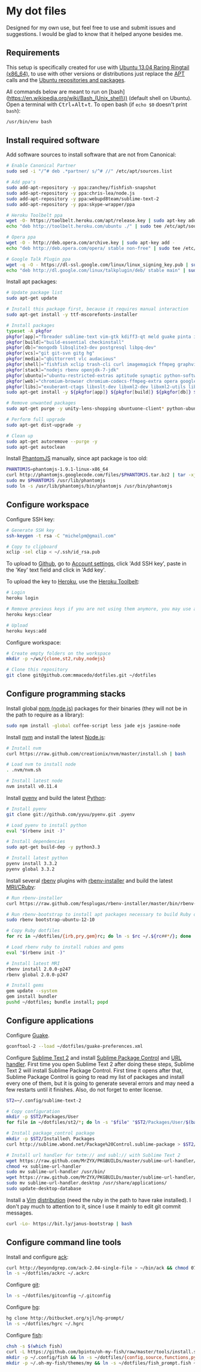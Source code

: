 # <a id="my-dot-files"></a>My dot files #

Designed for my own use, but feel free to use and submit issues and suggestions. I would be glad to know that it helped anyone besides me.


## <a id="os"></a>Requirements

This setup is specifically created for use with [Ubuntu 13.04 Raring Ringtail (x86_64)](http://releases.ubuntu.com/raring/), to use with other versions or distributions just replace the [APT](https://en.wikipedia.org/wiki/Advanced_Packaging_Tool) calls and the [Ubuntu repositories and packages](https://help.ubuntu.com/community/Repositories/Ubuntu).

All commands below are meant to run on [bash](https://en.wikipedia.org/wiki/Bash_(Unix_shell\)) (default shell on Ubuntu). Open a terminal with <kbd>Ctrl</kbd>+<kbd>Alt</kbd>+<kbd>t</kbd>. To open bash (if `echo $0` doesn't print `bash`):

```bash
/usr/bin/env bash
```


## <a id="install-software"></a>Install required software

<a id="ppa"></a>Add software sources to install software that are not from Canonical:

```bash
# Enable Canonical Partner
sudo sed -i "/^# deb .*partner/ s/^# //" /etc/apt/sources.list

# Add ppa's
sudo add-apt-repository -y ppa:zanchey/fishfish-snapshot
sudo add-apt-repository -y ppa:chris-lea/node.js
sudo add-apt-repository -y ppa:webupd8team/sublime-text-2
sudo add-apt-repository -y ppa:skype-wrapper/ppa

# Heroku Toolbelt ppa
wget -O- https://toolbelt.heroku.com/apt/release.key | sudo apt-key add -
echo "deb http://toolbelt.heroku.com/ubuntu ./" | sudo tee /etc/apt/sources.list.d/heroku.list

# Opera ppa
wget -O - http://deb.opera.com/archive.key | sudo apt-key add -
echo "deb http://deb.opera.com/opera/ stable non-free" | sudo tee /etc/apt/sources.list.d/opera.list

# Google Talk Plugin ppa
wget -q -O - https://dl-ssl.google.com/linux/linux_signing_key.pub | sudo apt-key add -
echo "deb http://dl.google.com/linux/talkplugin/deb/ stable main" | sudo tee /etc/apt/sources.list.d/google.list
```

<a id="apt"></a>Install apt packages:

```bash
# Update package list
sudo apt-get update

# Install this package first, because it requires manual interaction
sudo apt-get install -y ttf-mscorefonts-installer

# Install packages
typeset -A pkgfor
pkgfor[app]="fbreader sublime-text vim-gtk kdiff3-qt meld guake pinta inkscape shutter"
pkgfor[build]="build-essential checkinstall"
pkgfor[db]="mongodb libsqlite3-dev postgresql libpq-dev"
pkgfor[vcs]="git git-svn gitg hg"
pkgfor[media]="qbittorrent vlc audacious"
pkgfor[shell]="fishfish xclip trash-cli curl imagemagick ffmpeg graphviz heroku-toolbelt"
pkgfor[stack]="nodejs rbenv openjdk-7-jdk"
pkgfor[ubuntu]="ubuntu-restricted-extras aptitude synaptic python-software-properties p7zip-full p7zip-rar"
pkgfor[web]="chromium-browser chromium-codecs-ffmpeg-extra opera google-talkplugin skype skype-wrapper"
pkgfor[libs]="exuberant-ctags libxslt-dev libxml2-dev libxml2-utils libqt4-dev libreadline-dev libfreetype6-dev"
sudo apt-get install -y ${pkgfor[app]} ${pkgfor[build]} ${pkgfor[db]} ${pkgfor[vcs]} ${pkgfor[media]} ${pkgfor[shell]} ${pkgfor[stack]} ${pkgfor[ubuntu]} ${pkgfor[web]} ${pkgfor[libs]}

# Remove unwanted packages
sudo apt-get purge -y unity-lens-shopping ubuntuone-client* python-ubuntuone-* totem deja-dup rhythmbox transmission* thunderbird

# Perform full upgrade
sudo apt-get dist-upgrade -y

# Clean up
sudo apt-get autoremove --purge -y
sudo apt-get autoclean
```

<a id="phantomjs"></a>Install [PhantomJS](http://phantomjs.org/) manually, since apt package is too old:

```bash
PHANTOMJS=phantomjs-1.9.1-linux-x86_64
curl http://phantomjs.googlecode.com/files/$PHANTOMJS.tar.bz2 | tar -xj
sudo mv $PHANTOMJS /usr/lib/phantomjs
sudo ln -s /usr/lib/phantomjs/bin/phantomjs /usr/bin/phantomjs
```


## <a id="configure-development-environment"></a>Configure workspace

<a id="ssh"></a>Configure SSH key:

```bash
# Generate SSH key
ssh-keygen -t rsa -C "michelpm@gmail.com"

# Copy to clipboard
xclip -sel clip < ~/.ssh/id_rsa.pub
```

<a id="ssh-github"></a>To upload to [Github](https://github.com/), go to [Account settings](https://github.com/settings/ssh), click 'Add SSH key', paste in the 'Key' text field and click in 'Add key'.

<a id="ssh-heroku"></a>To upload the key to [Heroku](http://www.heroku.com/), use the [Heroku Toolbelt](https://toolbelt.herokuapp.com/):

```bash
# Login
heroku login

# Remove previous keys if you are not using them anymore, you may use also `keys:remove`
heroku keys:clear

# Upload
heroku keys:add
```

<a id="configure-workspace"></a>Configure workspace:

```bash
# Create empty folders on the workspace
mkdir -p ~/ws/{clone,st2,ruby,nodejs}

# Clone this repository
git clone git@github.com:mmacedo/dotfiles.git ~/dotfiles
```


## <a id="configure-programming-stacks"></a>Configure programming stacks

<a id="npm"></a><a id="nodejs"></a>Install global [npm (node.js)](http://nodejs.org/) packages for their binaries (they will not be in the path to require as a library):

```bash
sudo npm install -global coffee-script less jade ejs jasmine-node
```

<a id="nvm"></a></a>Install [nvm](https://github.com/creationix/nvm) and install the latest [Node.js](http://nodejs.org/):

```bash
# Install nvm
curl https://raw.github.com/creationix/nvm/master/install.sh | bash

# Load nvm to install node
. .nvm/nvm.sh

# Install latest node
nvm install v0.11.4
```

<a id="pyenv"></a><a id="python"></a>Install [pyenv](https://github.com/yyuu/pyenv) and build the latest [Python](http://www.python.org/):

```bash
# Install pyenv
git clone git://github.com/yyuu/pyenv.git .pyenv

# Load pyenv to install python
eval "$(rbenv init -)"

# Install dependencies
sudo apt-get build-dep -y python3.3

# Install latest python
pyenv install 3.3.2
pyenv global 3.3.2
```

<a id="rbenv"></a><a id="ruby"></a>Install several [rbenv](https://github.com/sstephenson/rbenv) plugins with [rbenv-installer](https://github.com/fesplugas/rbenv-installer) and build the latest [MRI/CRuby](http://www.ruby-lang.org/):

```bash
# Run rbenv-installer
curl https://raw.github.com/fesplugas/rbenv-installer/master/bin/rbenv-installer | bash

# Run rbenv-bootstrap to install apt packages necessary to build Ruby on Ubuntu
sudo rbenv bootstrap-ubuntu-12-10

# Copy Ruby dotfiles
for rc in ~/dotfiles/{irb,pry,gem}rc; do ln -s $rc ~/.${rc##*/}; done

# Load rbenv ruby to install rubies and gems
eval "$(rbenv init -)"

# Install latest MRI
rbenv install 2.0.0-p247
rbenv global 2.0.0-p247

# Install gems
gem update --system
gem install bundler
pushd ~/dotfiles; bundle install; popd
```


## <a id="install-and-configure-text-editors-and-ides"></a>Configure applications

<a id="guake"></a>Configure [Guake](http://guake.org/).

```bash
gconftool-2 --load ~/dotfiles/guake-preferences.xml
```

<a id="st2"></a>Configure [Sublime Text 2](http://www.sublimetext.com/) and install [Sublime Package Control](http://wbond.net/sublime_packages/package_control) and [URL handler](http://blog.byscripts.info/2013/02/txmt-protocol-and-sublime-text-2-english.html). First time you open Sublime Text 2 after doing these steps, Sublime Text 2 will install Sublime Package Control. First time it opens after that, Sublime Package Control is going to read my list of packages and install every one of them, but it is going to generate several errors and may need a few restarts until it finishes. Also, do not forget to enter license.

```bash
ST2=~/.config/sublime-text-2

# Copy configuration
mkdir -p $ST2/Packages/User
for file in ~/dotfiles/st2/*; do ln -s "$file" "$ST2/Packages/User/$(basename $file)"; done

# Install package_control package
mkdir -p $ST2/Installed\ Packages
curl http://sublime.wbond.net/Package%20Control.sublime-package > $ST2/Installed\ Packages/Package\ Control.sublime-package

# Install url handler for txtm:// and subl:// with Sublime Text 2
wget https://raw.github.com/MrZYX/PKGBUILDs/master/sublime-url-handler/sublime-url-handler
chmod +x sublime-url-handler
sudo mv sublime-url-handler /usr/bin/
wget https://raw.github.com/MrZYX/PKGBUILDs/master/sublime-url-handler/sublime-url-handler.desktop
sudo mv sublime-url-handler.desktop /usr/share/applications/
sudo update-desktop-database
```

<a id="vim"></a><a id="janus"></a>Install a [Vim](http://www.vim.org/) [distribution](https://github.com/carlhuda/janus) (need the ruby in the path to have rake installed). I don't pay much to attention to it, since I use it mainly to edit git commit messages.

```bash
curl -Lo- https://bit.ly/janus-bootstrap | bash
```


## <a id="configure-command-line-tools"></a>Configure command line tools

<a id="ack"></a>Install and configure [ack](http://betterthangrep.com/):

```bash
curl http://beyondgrep.com/ack-2.04-single-file > ~/bin/ack && chmod 0755 !#:3
ln -s ~/dotfiles/ackrc ~/.ackrc
```

<a id="git"></a>Configure [git](http://git-scm.com/):

```bash
ln -s ~/dotfiles/gitconfig ~/.gitconfig
```

<a id="hg"></a>Configure [hg](http://mercurial.selenic.com/):

```bash
hg clone http://bitbucket.org/sjl/hg-prompt/
ln -s ~/dotfiles/hgrc ~/.hgrc
```

<a id="fish"></a>Configure [fish](http://fishshell.com/):

```bash
chsh -s $(which fish)
curl -L https://github.com/bpinto/oh-my-fish/raw/master/tools/install.sh | bash
mkdir -p ~/.config/fish && ln -s ~/dotfiles/{config,source,functions,pyenv,rbenv}.fish ~/.config/fish/
mkdir -p ~/.oh-my-fish/themes/my && ln -s ~/dotfiles/fish_prompt.fish ~/.oh-my-fish/themes/my/
```
